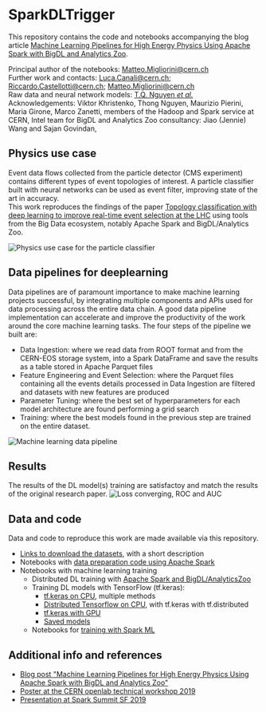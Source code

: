# SparkDLTrigger

This repository contains the code and notebooks accompanying the blog article
[Machine Learning Pipelines for High Energy Physics Using Apache Spark with BigDL and Analytics Zoo](https://db-blog.web.cern.ch/blog/luca-canali/machine-learning-pipelines-high-energy-physics-using-apache-spark-bigdl).    

Principal author of the notebooks: Matteo.Migliorini@cern.ch  
Further work and contacts: Luca.Canali@cern.ch; Riccardo.Castellotti@cern.ch; Matteo.Migliorini@cern.ch    
Raw data and neural network models: [T.Q. Nguyen *et al.*](https://arxiv.org/abs/1807.00083)   
Acknowledgements: Viktor Khristenko, Thong Nguyen, Maurizio Pierini, Maria Girone, Marco Zanetti, 
members of the Hadoop and Spark service at CERN,
Intel team for BigDL and Analytics Zoo consultancy: Jiao (Jennie) Wang and Sajan Govindan,  
  
## Physics use case
Event data flows collected from the particle detector (CMS experiment) contains different types
of event topologies of interest. 
A particle classifier built with neural networks can be used as event filter,
improving state of the art in accuracy.  
This work reproduces the findings of the paper
[Topology classification with deep learning to improve real-time event selection at the LHC](https://arxiv.org/abs/1807.00083)
using tools from the Big Data ecosystem, notably Apache Spark and BigDL/Analytics Zoo.

![Physics use case for the particle classifier](Docs/Physics_use_case.png)
  
  
## Data pipelines for deeplearning
Data pipelines are of paramount importance to make machine learning projects successful, by integrating multiple components and APIs used for data processing across the entire data chain. A good data pipeline implementation can accelerate and improve the productivity of the work around the core machine learning tasks.
The four steps of the pipeline we built are:

- Data Ingestion: where we read data from ROOT format and from the CERN-EOS storage system, into a Spark DataFrame and save the results as a table stored in Apache Parquet files
- Feature Engineering and Event Selection: where the Parquet files containing all the events details processed in Data Ingestion are filtered and datasets with new  features are produced
- Parameter Tuning: where the best set of hyperparameters for each model architecture are found performing a grid search
- Training: where the best models found in the previous step are trained on the entire dataset.

![Machine learning data pipeline](Docs/DataPipeline.png)
  
## Results
The results of the DL model(s) training are satisfactoy and match the results of the original research paper. 
![Loss converging, ROC and AUC](Docs/Loss_ROC_AUC.png)

## Data and code
Data and code to reproduce this work are made available via this repository.
- [Links to download the datasets](Data), with a short description
- Notebooks with [data preparation code using Apache Spark](DataIngestion_FeaturePreparation)
- Notebooks with machine learning training
  - Distributed DL training with [Apache Spark and BigDL/AnalyticsZoo](Training_BigDL_Zoo)
  - Training DL models with TensorFlow (tf.keras):
    - [tf.keras on CPU](Training_TFKeras_CPU), multiple methods
    - [Distributed Tensorflow on CPU](Training_TFKeras_CPU_Distributed), with tf.keras with tf.distributed
    - [tf.keras with GPU](Training_TFKeras_GPU)
    - [Saved models](Models)
  - Notebooks for [training with Spark ML](Training_Other_ML)  

## Additional info and references
- [Blog post "Machine Learning Pipelines for High Energy Physics Using Apache Spark with BigDL and Analytics Zoo"](https://db-blog.web.cern.ch/blog/luca-canali/machine-learning-pipelines-high-energy-physics-using-apache-spark-bigdl)
- [Poster at the CERN openlab technical workshop 2019](Docs/Poster.pdf)  
- [Presentation at Spark Summit SF 2019](https://databricks.com/session/deep-learning-on-apache-spark-at-cerns-large-hadron-collider-with-intel-technologies)  
  